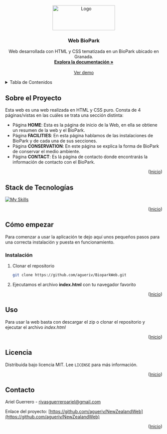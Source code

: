 <!-- Improved compatibility of back to top link: See: https://github.com/othneildrew/Best-README-Template/pull/73 -->

<a name="readme-top"></a>

<!--
*** Thanks for checking out the Best-README-Template. If you have a suggestion
*** that would make this better, please fork the repo and create a pull request
*** or simply open an issue with the tag "enhancement".
*** Don't forget to give the project a star!
*** Thanks again! Now go create something AMAZING! :D
-->

<!-- PROJECT LOGO -->
<br />
<div align="center">
  <a href="https://github.com/agueriv/">
    <img src="img/logoNZ.svg" alt="Logo" width="200" height="80">
  </a>

  <h3 align="center">Web BioPark</h3>

  <p align="center">
    Web desarrollada con HTML y CSS tematizada en un BioPark ubicado en Granada.
    <br />
    <a href="https://github.com/agueriv/BioParkWeb/README.md"><strong>Explora la documentación »</strong></a>
    <br />
    <br />
    <a href="https://agueriv3110.ieszaidinvergeles.es/DIWEB/BioPark/">Ver demo</a>
  </p>
</div>

<!-- TABLE OF CONTENTS -->
<details>
  <summary>Tabla de Contenidos</summary>
  <ol>
    <li>
      <a href="#sobre-el-proyecto">Sobre el Proyecto</a>
      <ul>
        <li><a href="#stack-de-tecnologías">Stack de Tecnologías</a></li>
      </ul>
    </li>
    <li>
      <a href="#cómo-empezar">Cómo empezar</a>
      <ul>
        <li><a href="#instalación">Instalación</a></li>
      </ul>
    </li>
    <li><a href="#uso">Uso</a></li>
    <li><a href="#licencia">Licencia</a></li>
    <li><a href="#contacto">Contacto</a></li>
  </ol>
</details>

<!-- ABOUT THE PROJECT -->

## Sobre el Proyecto

Esta web es una web realizada en HTML y CSS puro. Consta de 4 páginas/vistas en las cuáles se trata una sección distinta:
- Página **HOME**: Esta es la página de inicio de la Web, en ella se obtiene un resumen de la web y el BioPark.
- Página **FACILITIES**: En esta página hablamos de las instalaciones de BioPark y de cada una de sus secciones.
- Página **CONSERVATION**: En este página se explica la forma de BioPark de conservar el medio ambiente.
- Página **CONTACT**: Es lá página de contacto donde encontrarás la información de contacto con el BioPark.

<p align="right">(<a href="#readme-top">Inicio</a>)</p>

## Stack de Tecnologías

[![My Skills](https://skillicons.dev/icons?i=html,css)](.)

<p align="right">(<a href="#readme-top">Inicio</a>)</p>

<!-- GETTING STARTED -->

## Cómo empezar

Para comenzar a usar la aplicación te dejo aquí unos pequeños pasos para una correcta instalación y puesta en funcionamiento.

### Instalación

1. Clonar el repositorio
    ```sh
    git clone https://github.com/agueriv/BioparkWeb.git
    ```
2. Ejecutamos el archivo **index.html** con tu navegador favorito

<p align="right">(<a href="#readme-top">Inicio</a>)</p>

<!-- USAGE EXAMPLES -->

## Uso

Para usar la web basta con descargar el zip o clonar el repositorio y ejecutar el archivo *index.html*

<p align="right">(<a href="#readme-top">Inicio</a>)</p>

<!-- LICENSE -->

## Licencia

Distribuida bajo licencia MIT. Lee `LICENSE` para más información.

<p align="right">(<a href="#readme-top">Inicio</a>)</p>

<!-- CONTACT -->

## Contacto

Ariel Guerrero - rivasguerreroariel@gmail.com

Enlace del proyecto: [https://github.com/agueriv/NewZealandWeb](https://github.com/agueriv/NewZealandWeb)

<p align="right">(<a href="#readme-top">Inicio</a>)</p>
